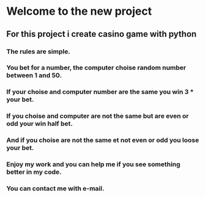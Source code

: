 # Welcome to the new project

## For this project i create casino game with python

### The rules are simple.
### You bet for a number, the computer choise random number between 1 and 50.
### If your choise and computer number are the same you win 3 * your bet.
### If you choise and computer are not the same but are even or odd  your win half bet.
### And if you choise are not the same et not even or odd you loose your bet.
### Enjoy my work and you can help me if you see something better in my code.
### You can contact me with e-mail.
